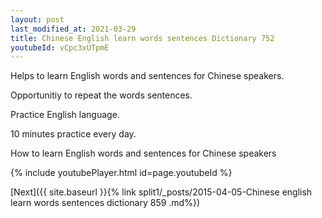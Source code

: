 ```yaml
---
layout: post
last_modified_at: 2021-03-29
title: Chinese English learn words sentences Dictionary 752 
youtubeId: vCpc3xUTpmE
---
```

 
 
Helps to learn English words and sentences for Chinese speakers.

Opportunitiy to repeat the words sentences. 

Practice English language. 
 
10 minutes practice every day. 
 
How to learn English words and sentences for Chinese speakers 
 
{% include youtubePlayer.html id=page.youtubeId %}
 
 
[Next]({{ site.baseurl }}{% link  split1/_posts/2015-04-05-Chinese english learn words sentences dictionary 859 .md%})
 
